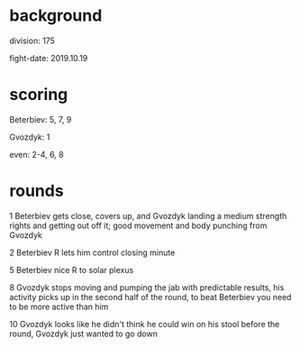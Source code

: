 # background

division: 175

fight-date: 2019.10.19

# scoring

Beterbiev: 5, 7, 9

Gvozdyk: 1

even: 2-4, 6, 8

# rounds

1 Beterbiev gets close, covers up, and Gvozdyk landing a medium strength rights and getting out off it; good movement and body punching from Gvozdyk

2 Beterbiev R lets him control closing minute

5 Beterbiev nice R to solar plexus

8 Gvozdyk stops moving and pumping the jab with predictable results, his activity picks up in the second half of the round, to beat Beterbiev you need to be more active than him

10 Gvozdyk looks like he didn't think he could win on his stool before the round, Gvozdyk just wanted to go down
